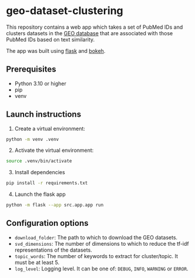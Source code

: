 # geo-dataset-clustering
This repository contains a web app which takes a set of PubMed IDs and clusters datasets in the [GEO database](https://www.ncbi.nlm.nih.gov/gds/) that are associated with those PubMed IDs based on text similarity.

The app was built using [flask](https://flask.palletsprojects.com/en/stable/) and [bokeh](https://bokeh.org/).

## Prerequisites
- Python 3.10 or higher
- pip
- venv

## Launch instructions
1. Create a virtual environment:
```bash
python -m venv .venv
```
2. Activate the virtual environment:
```bash
source .venv/bin/activate
```
3. Install dependencies
```bash
pip install -r requirements.txt
```
4. Launch the flask app
```bash
python -m flask --app src.app.app run
```

## Configuration options
- `download_folder`: The path to which to download the GEO datasets.
- `svd_dimensions`: The number of dimensions to which to reduce the tf-idf representations of the datasets.
- `topic_words`: The number of keywords to extract for cluster/topic. It must be at least 5.
- `log_level`: Logging level. It can be one of: `DEBUG`, `INFO`, `WARNING` or `ERROR`.

